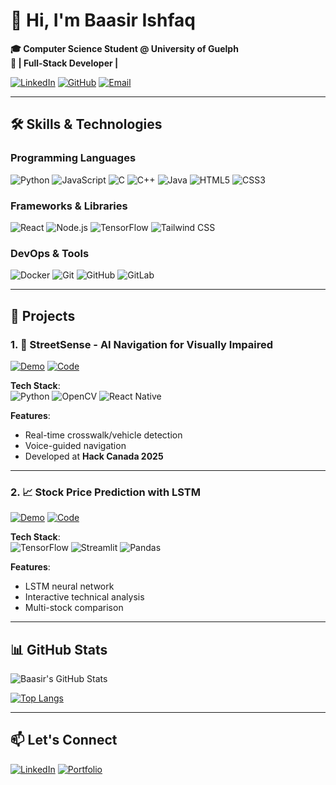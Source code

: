 # 👋 Hi, I'm Baasir Ishfaq 
**🎓 Computer Science Student @ University of Guelph**  
**🚀 | Full-Stack Developer |**

[![LinkedIn](https://img.shields.io/badge/LinkedIn-Connect-%230A66C2?logo=linkedin)](https://linkedin.com/in/baasirishfaq)
[![GitHub](https://img.shields.io/badge/GitHub-Follow-%23181717?logo=github)](https://github.com/baasirishfaq)
[![Email](https://img.shields.io/badge/Email-Contact-%23D14836?logo=gmail)](mailto:bishfaq@uoguelph.ca)

---
## 🛠️ **Skills & Technologies**

### **Programming Languages**
![Python](https://img.shields.io/badge/Python-3776AB?logo=python&logoColor=white)
![JavaScript](https://img.shields.io/badge/JavaScript-F7DF1E?logo=javascript&logoColor=black)
![C](https://img.shields.io/badge/C-A8B9CC?logo=c&logoColor=white)
![C++](https://img.shields.io/badge/C++-00599C?logo=c%2B%2B&logoColor=white)
![Java](https://img.shields.io/badge/Java-007396?logo=java&logoColor=white)
![HTML5](https://img.shields.io/badge/HTML5-E34F26?logo=html5&logoColor=white)
![CSS3](https://img.shields.io/badge/CSS3-1572B6?logo=css3&logoColor=white)

### **Frameworks & Libraries**
![React](https://img.shields.io/badge/React-61DAFB?logo=react&logoColor=black)
![Node.js](https://img.shields.io/badge/Node.js-339933?logo=node.js&logoColor=white)
![TensorFlow](https://img.shields.io/badge/TensorFlow-FF6F00?logo=tensorflow&logoColor=white)
![Tailwind CSS](https://img.shields.io/badge/Tailwind_CSS-06B6D4?logo=tailwind-css&logoColor=white)

### **DevOps & Tools**
![Docker](https://img.shields.io/badge/Docker-2496ED?logo=docker&logoColor=white)
![Git](https://img.shields.io/badge/Git-F05032?logo=git&logoColor=white)
![GitHub](https://img.shields.io/badge/GitHub-181717?logo=github&logoColor=white)
![GitLab](https://img.shields.io/badge/GitLab-FCA121?logo=gitlab&logoColor=white)

---

## 🌟 **Projects**

### 1. 🦯 **StreetSense** - AI Navigation for Visually Impaired
[![Demo](https://img.shields.io/badge/Live_Demo-FF5722?logo=youtube)](https://youtube.com/demo-link)
[![Code](https://img.shields.io/badge/Code-GitHub-181717?logo=github)](https://github.com/baasirishfaq/streetsense)

**Tech Stack**:  
![Python](https://img.shields.io/badge/-Python-3776AB?logo=python) 
![OpenCV](https://img.shields.io/badge/-OpenCV-5C3EE8?logo=opencv) 
![React Native](https://img.shields.io/badge/-React_Native-61DAFB?logo=react)

**Features**:
- Real-time crosswalk/vehicle detection
- Voice-guided navigation
- Developed at **Hack Canada 2025**

---

### 2. 📈 **Stock Price Prediction with LSTM**
[![Demo](https://img.shields.io/badge/Streamlit_Demo-FF4B4B?logo=streamlit)](https://your-streamlit-app.link)
[![Code](https://img.shields.io/badge/Code-GitHub-181717?logo=github)](https://github.com/baasirishfaq/stock-prediction)

**Tech Stack**:  
![TensorFlow](https://img.shields.io/badge/-TensorFlow-FF6F00?logo=tensorflow) 
![Streamlit](https://img.shields.io/badge/-Streamlit-FF4B4B?logo=streamlit) 
![Pandas](https://img.shields.io/badge/-Pandas-150458?logo=pandas)

**Features**:
- LSTM neural network
- Interactive technical analysis
- Multi-stock comparison

---

## 📊 **GitHub Stats**
![Baasir's GitHub Stats](https://github-readme-stats.vercel.app/api?username=baasirishfaq&show_icons=true&theme=radical)

[![Top Langs](https://github-readme-stats.vercel.app/api/top-langs/?username=baasirishfaq&layout=compact&theme=radical)](https://github.com/baasirishfaq)

---

## 📫 **Let's Connect**
[![LinkedIn](https://img.shields.io/badge/LinkedIn-Connect-%230A66C2?logo=linkedin)](https://linkedin.com/in/baasirishfaq)
[![Portfolio](https://img.shields.io/badge/🚀_Portfolio-Visit-%23FF4088?logo=vercel&logoColor=white&style=for-the-badge)](https://baasirishfaq.github.io)
